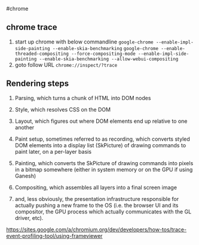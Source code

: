 #chrome
## chrome trace
1. start up chrome with below commandline
`google-chrome --enable-impl-side-painting --enable-skia-benchmarking`
`google-chrome --enable-threaded-compositing --force-compositing-mode --enable-impl-side-painting --enable-skia-benchmarking --allow-webui-compositing`
2. goto follow URL
`chrome://inspect/?trace`
##  Rendering steps
1.   Parsing, which turns a chunk of HTML into DOM nodes

2.   Style, which resolves CSS on the DOM

3.   Layout, which figures out where DOM elements end up relative to one another

4.    Paint setup, sometimes referred to as recording, which converts styled DOM elements into a display list (SkPicture) of drawing commands to paint later, on a per-layer basis

5.    Painting, which converts the SkPicture of drawing commands into pixels in a bitmap somewhere (either in system memory or on the GPU if using Ganesh)

6.    Compositing, which assembles all layers into a final screen image

7.    and, less obviously, the presentation infrastructure responsible for actually pushing a new frame to the OS (i.e. the browser UI and its compositor, the GPU process which actually communicates with the GL driver, etc).

https://sites.google.com/a/chromium.org/dev/developers/how-tos/trace-event-profiling-tool/using-frameviewer

